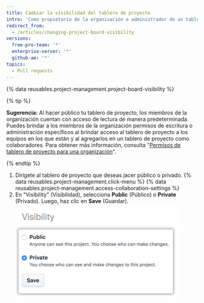 ```yaml
---
title: Cambiar la visibilidad del tablero de proyecto
intro: 'Como propietario de la organización o administrador de un tablero de proyecto, puedes hacer que un tablero de proyecto sea público o privado.'
redirect_from:
  - /articles/changing-project-board-visibility
versions:
  free-pro-team: '*'
  enterprise-server: '*'
  github-ae: '*'
topics:
  - Pull requests
---
```


{% data reusables.project-management.project-board-visibility %}

{% tip %}

**Sugerencia:** Al hacer público tu tablero de proyecto, los miembros de la organización cuentan con acceso de lectura de manera predeterminada. Puedes brindar a los miembros de la organización permisos de escritura o administración específicos al brindar acceso al tablero de proyecto a los equipos en los que están y al agregarlos en un tablero de proyecto como colaboradores. Para obtener más información, consulta "[Permisos de tablero de proyecto para una organización](/articles/project-board-permissions-for-an-organization)".

{% endtip %}

1. Dirígete al tablero de proyecto que deseas jacer público o privado.
{% data reusables.project-management.click-menu %}
{% data reusables.project-management.access-collaboration-settings %}
4. En "Visibility" (Visibilidad), selecciona **Public** (Público) o **Private** (Privado). Luego, haz clic en **Save** (Guardar). ![Botones de opción público y privado](/assets/images/help/projects/project-board-visibility-options.png)
